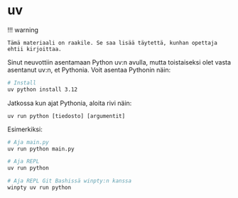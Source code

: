 # uv

!!! warning

    Tämä materiaali on raakile. Se saa lisää täytettä, kunhan opettaja ehtii kirjoittaa.

Sinut neuvottiin asentamaan Python uv:n avulla, mutta toistaiseksi olet vasta asentanut uv:n, et Pythonia. Voit asentaa Pythonin näin:

```bash
# Install
uv python install 3.12
```

Jatkossa kun ajat Pythonia, aloita rivi näin:

```
uv run python [tiedosto] [argumentit]
```

Esimerkiksi:

```bash
# Aja main.py
uv run python main.py

# Aja REPL
uv run python

# Aja REPL Git Bashissä winpty:n kanssa
winpty uv run python
```

